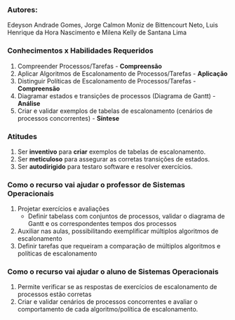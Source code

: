### **Autores:** 

Edeyson Andrade Gomes, Jorge Calmon Moniz de Bittencourt Neto, Luis Henrique da Hora Nascimento e Milena Kelly de Santana Lima

### **Conhecimentos x Habilidades Requeridos**

1. Compreender Processos/Tarefas - **Compreensão**
2. Aplicar Algoritmos de Escalonamento de Processos/Tarefas - **Aplicação**
3. Distinguir Políticas de Escalonamento de Processos/Tarefas - **Compreensão**
4. Diagramar estados e transições de processos (Diagrama de Gantt) - **Análise**
5. Criar e validar exemplos de tabelas de escalonamento (cenários de processos concorrentes) - **Síntese**

### Atitudes
1. Ser **inventivo** para **criar** exemplos de tabelas de escalonamento.
2. Ser **meticuloso** para assegurar as corretas transições de estados.
3. Ser **autodirigido** para testaro software e resolver exercícios.


### Como o recurso vai ajudar o professor de Sistemas Operacionais

1. Projetar exercícios e avaliações
   - Definir tabelass com conjuntos de processos, validar o diagrama de Gantt e os correspondentes tempos dos processos 
4. Auxiliar nas aulas, possibilitando exemplificar múltiplos algoritmos de escalonamento
5. Definir tarefas que requeiram a comparação de múltiplos algoritmos e políticas de escalonamento


### Como o recurso vai ajudar o aluno de Sistemas Operacionais

1. Permite verificar se as respostas de exercícios de escalonamento de processos estão corretas
2. Criar e validar cenários de processos concorrentes e avaliar o comportamento de cada algoritmo/política de escalonamento.


